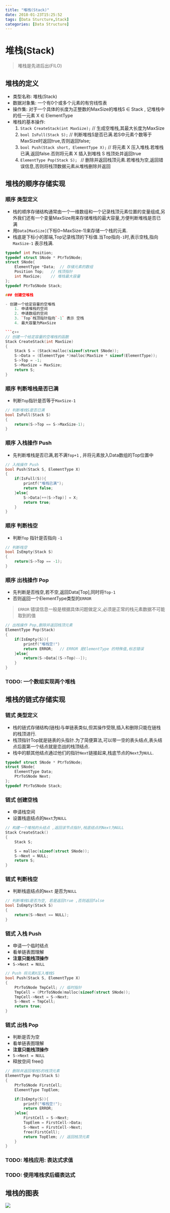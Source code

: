 ```yaml
---
title: "堆栈(Stack)"
date: 2018-01-23T15:25:52
tags: [Data Sturcture,Stack]  
categories: [Data Structure]  
---
```


# 堆栈(Stack)
> 堆栈是先进后出(FILO)

## 堆栈的定义


- 类型名称: 堆栈(Stack)  
- 数据对象集: 一个有0个或多个元素的有穷线性表  
- 操作集: 对于一个具体的长度为正整数的MaxSize的堆栈S ∈ Stack , 记堆栈中的任一元素 X ∈ ElementType  
- 堆栈的基本操作:  
    1. `Stack CreateStack(int MaxSize);`  // 生成空堆栈,其最大长度为MaxSize
    2. `bool IsFull(Stack S);`    // 判断堆栈S是否已满.若S中元素个数等于MaxSize时返回true,否则返回false;
    3. `bool Push(Stack short, ElementType X);`   // 将元素 X 压入堆栈.若堆栈已满,返回false.否则将元素 X 插入到堆栈 S 栈顶处并返回true
    4. `ElementType Pop(Stack S); `   // 删除并返回栈顶元素.若堆栈为空,返回错误信息,否则将栈顶数据元素从堆栈删除并返回


## 堆栈的顺序存储实现

### 顺序 类型定义

- 栈的顺序存储结构通常由一个一维数组和一个记录栈顶元素位置的变量组成,另外我们还有一个变量MaxSize用来存储堆栈的最大容量,方便判断堆栈是否已满
- 用`Data[MaxSize]`(下标0~MaxSize-1)来存储一个栈的元素. 
- 栈底是下标小的那端,Top记录栈顶的下标值.当Top指向`-1`时,表示空栈,指向`MaxSize-1` 表示栈满.

```c++
typedef int Position;
typedef struct SNode * PtrToSNode;
struct SNode{
    ElementType *Data;  // 存储元素的数组
    Position Top;   // 栈顶指针
    int MaxSize;    // 堆栈最大容量
};
typedef PtrToSNode Stack;

### 创建空堆栈

- 创建一个给定容量的空堆栈
    1. 申请堆栈的空间
    2. 申请数组的空间
    3. `Top`栈顶指针指向`-1` 表示 空栈
    4. 最大容量为MaxSize

```c++
// 创建一个给定容量的空堆栈的函数
Stack CreateStack(int MaxSize)
{
    Stack S = (Stack)malloc(sizeof(struct SNode));
    S->Data = (ElementType *)malloc(MaxSize * sizeof(ElementType));
    S->Top = -1;
    S->MaxSize = MaxSize;
    return S;
}
```

### 顺序 判断堆栈是否已满

- 判断`Top`指针是否等于`MaxSize-1`

```c++
// 判断堆栈S是否已满
bool IsFull(Stack S)
{
    return(S->Top == S->MaxSize-1);
}
```


### 顺序 入栈操作 Push

- 先判断堆栈是否已满,若不满`Top+1` , 并将元素放入Data数组的Top位置中
```c++
// 入栈操作 Push
bool Push(Stack S, ElementType X)
{
    if(IsFull(S)){
        printf("堆栈已满");
        return false;
    }else{
        S->Data[++(S->Top)] = X;
        return true;
    }
}
```


### 顺序 判断栈空 

- 判断`Top` 指针是否指向 `-1`
```c++
// 判断栈空
bool IsEmpty(Stack S)
{
    return(S->Top == -1);
}
```

### 顺序 出栈操作 Pop


- 先判断是否栈空,若不空,返回Data[Top],同时将`Top-1` 
- 否则返回一个ElementType类型的`ERROR `

> `ERROR` 错误信息一般是根据具体问题做定义,必须是正常的栈元素数据不可能取到的值

```c++
// 出栈操作 Pop,删除并返回栈顶元素
ElementType Pop(Stack) 
{
    if(IsEmpty(S)){
        printf("堆栈空!")
        return ERROR;   // ERROR 是ElementType 的特殊值,标志错误
    }else{
        return(S->Data[(S->Top)--]);
    }
}
```


### TODO: 一个数组实现两个堆栈


## 堆栈的链式存储实现


### 链式 类型定义

- 栈的链式存储结构(链栈)与单链表类似,但其操作受限,插入和删除只能在链栈的栈顶进行.
- 栈顶指针Top就是链表的头指针.为了简便算法,可以带一空的表头结点,表头结点后面第一个结点就是恋战的栈顶结点.
- 栈中的额其他结点通过他们的指针`Next`链接起来,栈底节点的`Next`为`NULL`.

```c++
typedef struct SNode * PtrToSNode;
struct SNode{
    ElementType Data;
    PtrToSNode Next;
};
typedef PtrToSNode Stack;
```

### 链式 创建空栈

- 申请栈空间
- 设置栈底结点的`Next`为`NULL`
```c++
// 构建一个堆栈的头结点 ,返回该节点指针,栈底结点的Next为NULL
Stack CreateStack()
{   
    Stack S;

    S = malloc(sizeof(struct SNode));
    S->Next = NULL;
    return S;
}
```
### 链式 判断栈空 
- 判断栈底结点的`Next` 是否为`NULL`

```c++
// 判断堆栈S是否为空, 若是返回true ,否则返回false
bool IsEmpty(Stack S)
{
    return(S->Next == NULL);
}
```

### 链式 入栈 Push

- 申请一个临时结点 
- 看单链表图理解
- **注意只能栈顶操作**
- `S->Next = NULL`


```c++
// Push 将元素X压入堆栈S
bool Push(Stack S, ElementType X)
{
    PtrToSNode TmpCell; // 临时指针
    TmpCell = (PtrToSNode)malloc(sizeof(struct SNode));
    TmpCell->Next = S->Next;
    S->Next = TmpCell;
    return true;
}
```

### 链式 出栈 Pop

- 判断是否为空
- 看单链表图理解
- **注意只能栈顶操作** 
- `S->Next = NULL`
- 释放空间 free()

```c++
// 删除并返回堆栈S的栈顶元素
ElementType Pop(Stack S)
{
    PtrToSNode FirstCell;
    ElementType TopElem;

    if(IsEmpty(S)){
        printf("堆栈空!");
        return ERROR;
    }else{
        FirstCell = S->Next;
        TopElem = FirstCell->Data;
        S->Next = FirstCell->Next;
        free(FirstCell);
        return TopElem; // 返回栈顶元素
    }
}
```
### TODO: 堆栈应用: 表达式求值
### TODO: 使用堆栈求后缀表达式


## 堆栈的图表

![](http://oz2u8kxpt.bkt.clouddn.com/18-1-23/68103636.jpg)